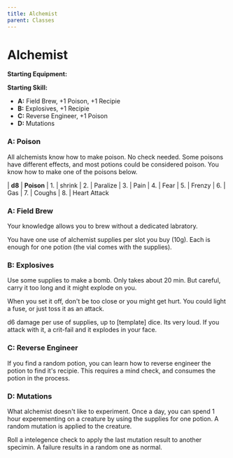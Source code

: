 ```yaml
---
title: Alchemist
parent: Classes
---
```


# Alchemist

**Starting Equipment:** 

**Starting Skill:** 

- **A:** Field Brew, +1 Poison, +1 Recipie
- **B:** Explosives, +1 Recipie
- **C:** Reverse Engineer, +1 Poison
- **D:** Mutations 



### A: Poison

All alchemists know how to make poison. No check needed. 
Some poisons have different effects, and most potions could be considered
poison. You know how to make one of the poisons below. 

| **d8**  | **Poison**
|  1. | shrink
|  2. | Paralize
|  3. | Pain
|  4. | Fear
|  5. | Frenzy
|  6. | Gas
|  7. | Coughs
|  8. | Heart Attack


### A: Field Brew 

Your knowledge allows you to brew without a dedicated labratory. 

You have one use of alchemist supplies per slot you buy (10g). 
Each is enough for one potion (the vial comes with the supplies).

### B: Explosives

Use some supplies to make a bomb. Only takes about 20 min. 
But careful, carry it too long and it might explode on you. 

When you set it off, don't be too close or you might get hurt. 
You could light a fuse, or just toss it as an attack. 

d6 damage per use of supplies, up to [template] dice. Its very loud. 
If you attack with it, a crit-fail and it explodes in your face. 

### C: Reverse Engineer

If you find a random potion, you can learn how to reverse engineer the potion
to find it's recipie. This requires a mind check, and consumes the potion in
the process. 

### D: Mutations

What alchemist doesn't like to experiment. Once a day, you can spend 1 hour
experementing on a creature by using the supplies for one potion. A random
mutation is applied to the creature. 

Roll a intelegence check to apply the last mutation result to another specimin. 
A failure results in a random one as normal. 


